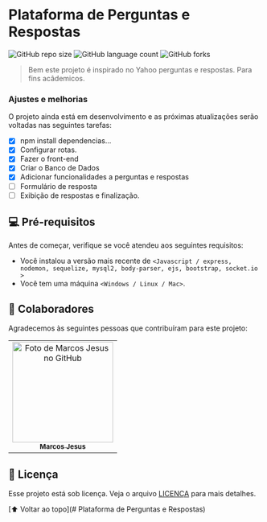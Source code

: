 # Plataforma de Perguntas e Respostas

<!---Esses são exemplos. Veja https://shields.io para outras pessoas ou para personalizar este conjunto de escudos. Você pode querer incluir dependências, status do projeto e informações de licença aqui--->

![GitHub repo size](https://img.shields.io/github/repo-size/iuricode/README-template?style=for-the-badge)
![GitHub language count](https://img.shields.io/github/languages/count/iuricode/README-template?style=for-the-badge)
![GitHub forks](https://img.shields.io/github/forks/iuricode/README-template?style=for-the-badge)




> Bem este projeto é inspirado no Yahoo perguntas e respostas. Para fins acâdemicos.

### Ajustes e melhorias

O projeto ainda está em desenvolvimento e as próximas atualizações serão voltadas nas seguintes tarefas:

- [x] npm install dependencias...
- [x] Configurar rotas.
- [x] Fazer o front-end
- [x] Criar o Banco de Dados
- [x] Adicionar funcionalidades a perguntas e respostas
- [ ] Formulário de resposta
- [ ] Exibição de respostas e finalização.

## 💻 Pré-requisitos

Antes de começar, verifique se você atendeu aos seguintes requisitos:
<!---Estes são apenas requisitos de exemplo. Adicionar, duplicar ou remover conforme necessário--->
* Você instalou a versão mais recente de `<Javascript / express, nodemon, sequelize, mysql2, body-parser, ejs, bootstrap, socket.io >`
* Você tem uma máquina `<Windows / Linux / Mac>`.

## 🤝 Colaboradores

Agradecemos às seguintes pessoas que contribuíram para este projeto:

<table>
  <tr>
    <td align="center">
      <a href="#">
        <img src="https://avatars0.githubusercontent.com/u/67200082?s=460&u=40065ed5b89e08bb839d3f07e23cf208ffb76303&v=4" width="200px;" alt="Foto de Marcos Jesus no GitHub"/><br>
        <sub>
          <b>Marcos Jesus</b>
        </sub>
      </a>
    </td>
  </tr>
</table>


## 📝 Licença

Esse projeto está sob licença. Veja o arquivo [LICENÇA](LICENSE.md) para mais detalhes.

[⬆ Voltar ao topo](# Plataforma de Perguntas e Respostas)<br>
